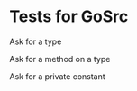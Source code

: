 # Tests for GoSrc

Ask for a type

<go sym="User" src="src/foo"></go>

Ask for a method on a type

<go sym="User.String" src="src/foo"></go>

Ask for a private constant

<go sym="orange" src="src/foo"></go>

<include src="bar/bar.md"></include>

